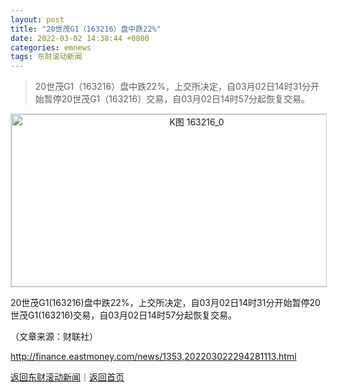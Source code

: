 ```yaml
---
layout: post
title: "20世茂G1（163216）盘中跌22%"
date: 2022-03-02 14:38:44 +0800
categories: emnews
tags: 东财滚动新闻
---
```

> 20世茂G1（163216）盘中跌22%，上交所决定，自03月02日14时31分开始暂停20世茂G1（163216）交易，自03月02日14时57分起恢复交易。

<!-- EM_StockImg_Start --><p style="text-align:center;"><a href="http://quote.eastmoney.com/unify/r/1.163216" data-code="163216|1|1" data-code2="163216|1|4|" class="EmImageRemark" target="_blank"><img src="https://webquoteklinepic.eastmoney.com/GetPic.aspx?nid=1.163216&imageType=k&token=28dfeb41d35cc81d84b4664d7c23c49f&at=1" border="0" alt="K图 163216_0" data-code="K 163216|1|1" data-code2="K 163216|1|4|" style="border:#d1d1d1 1px solid;" width="578" height="276" /></a></p><!-- EM_StockImg_End --><p>20世茂G1(163216)盘中跌22%，上交所决定，自03月02日14时31分开始暂停20世茂G1(163216)交易，自03月02日14时57分起恢复交易。</p><p class="em_media">（文章来源：财联社）</p>

<http://finance.eastmoney.com/news/1353,202203022294281113.html>

[返回东财滚动新闻](//finews.withounder.com/emnews/)｜[返回首页](//finews.withounder.com/)
